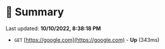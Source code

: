 # 📖 Summary
Last updated: **10/10/2022, 8:38:18 PM**

- `GET` [https://google.com](https://google.com) - **Up** (343ms)
